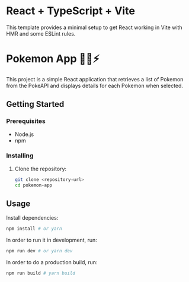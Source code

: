 # React + TypeScript + Vite

This template provides a minimal setup to get React working in Vite with HMR and some ESLint rules.

# Pokemon App 🚀🎉⚡️

This project is a simple React application that retrieves a list of Pokemon from the PokeAPI and displays details for each Pokemon when selected.

## Getting Started

### Prerequisites

- Node.js
- npm

### Installing

1. Clone the repository:
   ```bash
   git clone <repository-url>
   cd pokemon-app
   ```

## Usage

Install dependencies:

```bash
npm install # or yarn
```

In order to run it in development, run:

```bash
npm run dev # or yarn dev
```

In order to do a production build, run:

```bash
npm run build # yarn build
```
